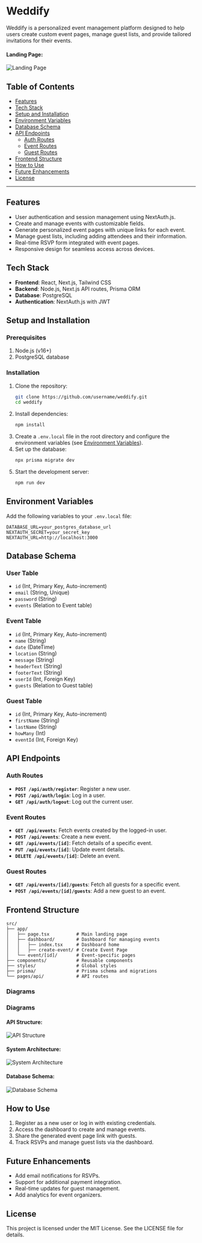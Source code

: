 # Weddify

Weddify is a personalized event management platform designed to help users create custom event pages, manage guest lists, and provide tailored invitations for their events.


#### Landing Page:
![Landing Page](./s4.png)



## Table of Contents
- [Features](#features)
- [Tech Stack](#tech-stack)
- [Setup and Installation](#setup-and-installation)
- [Environment Variables](#environment-variables)
- [Database Schema](#database-schema)
- [API Endpoints](#api-endpoints)
  - [Auth Routes](#auth-routes)
  - [Event Routes](#event-routes)
  - [Guest Routes](#guest-routes)
- [Frontend Structure](#frontend-structure)
- [How to Use](#how-to-use)
- [Future Enhancements](#future-enhancements)
- [License](#license)

---

## Features
- User authentication and session management using NextAuth.js.
- Create and manage events with customizable fields.
- Generate personalized event pages with unique links for each event.
- Manage guest lists, including adding attendees and their information.
- Real-time RSVP form integrated with event pages.
- Responsive design for seamless access across devices.

## Tech Stack
- **Frontend**: React, Next.js, Tailwind CSS
- **Backend**: Node.js, Next.js API routes, Prisma ORM
- **Database**: PostgreSQL
- **Authentication**: NextAuth.js with JWT

## Setup and Installation
### Prerequisites
1. Node.js (v16+)
2. PostgreSQL database

### Installation
1. Clone the repository:
   ```bash
   git clone https://github.com/username/weddify.git
   cd weddify
   ```
2. Install dependencies:
   ```bash
   npm install
   ```
3. Create a `.env.local` file in the root directory and configure the environment variables (see [Environment Variables](#environment-variables)).
4. Set up the database:
   ```bash
   npx prisma migrate dev
   ```
5. Start the development server:
   ```bash
   npm run dev
   ```

## Environment Variables
Add the following variables to your `.env.local` file:
```env
DATABASE_URL=your_postgres_database_url
NEXTAUTH_SECRET=your_secret_key
NEXTAUTH_URL=http://localhost:3000
```

## Database Schema
### User Table
- `id` (Int, Primary Key, Auto-increment)
- `email` (String, Unique)
- `password` (String)
- `events` (Relation to Event table)

### Event Table
- `id` (Int, Primary Key, Auto-increment)
- `name` (String)
- `date` (DateTime)
- `location` (String)
- `message` (String)
- `headerText` (String)
- `footerText` (String)
- `userId` (Int, Foreign Key)
- `guests` (Relation to Guest table)

### Guest Table
- `id` (Int, Primary Key, Auto-increment)
- `firstName` (String)
- `lastName` (String)
- `howMany` (Int)
- `eventId` (Int, Foreign Key)

## API Endpoints
### Auth Routes
- **`POST /api/auth/register`**: Register a new user.
- **`POST /api/auth/login`**: Log in a user.
- **`GET /api/auth/logout`**: Log out the current user.

### Event Routes
- **`GET /api/events`**: Fetch events created by the logged-in user.
- **`POST /api/events`**: Create a new event.
- **`GET /api/events/[id]`**: Fetch details of a specific event.
- **`PUT /api/events/[id]`**: Update event details.
- **`DELETE /api/events/[id]`**: Delete an event.

### Guest Routes
- **`GET /api/events/[id]/guests`**: Fetch all guests for a specific event.
- **`POST /api/events/[id]/guests`**: Add a new guest to an event.

## Frontend Structure
```
src/
├── app/
│   ├── page.tsx          # Main landing page
│   ├── dashboard/        # Dashboard for managing events
│   │   ├── index.tsx     # Dashboard home
│   │   ├── create-event/ # Create Event Page
│   └── event/[id]/       # Event-specific pages
├── components/           # Reusable components
├── styles/               # Global styles
├── prisma/               # Prisma schema and migrations
└── pages/api/            # API routes
```

### Diagrams

### Diagrams



#### API Structure:
![API Structure](./s3.png)

#### System Architecture:
![System Architecture](./s2.png)

#### Database Schema:
![Database Schema](./s1.png)

## How to Use
1. Register as a new user or log in with existing credentials.
2. Access the dashboard to create and manage events.
3. Share the generated event page link with guests.
4. Track RSVPs and manage guest lists via the dashboard.

## Future Enhancements
- Add email notifications for RSVPs.
- Support for additional payment integration.
- Real-time updates for guest management.
- Add analytics for event organizers.

## License
This project is licensed under the MIT License. See the LICENSE file for details.

